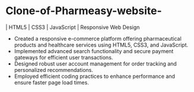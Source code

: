 # Clone-of-Pharmeasy-website-
| HTML5 | CSS3 | JavaScript | Responsive Web Design
* Created a responsive e-commerce platform offering pharmaceutical products and healthcare services using HTML5, CSS3, and JavaScript.
* Implemented advanced search functionality and secure payment gateways for efficient user transactions.
* Designed robust user account management for order tracking and personalized recommendations.
* Employed efficient coding practices to enhance performance and ensure faster page load times.
